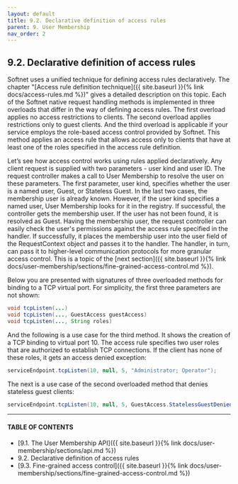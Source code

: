 ```yaml
---
layout: default
title: 9.2. Declarative definition of access rules
parent: 9. User Membership
nav_order: 2
---
```


## 9.2. Declarative definition of access rules

Softnet uses a unified technique for defining access rules declaratively. The chapter "[Access rule definition technique]({{ site.baseurl }}{% link docs/access-rules.md %})" gives a detailed description on this topic. Each of the Softnet native request handling methods is implemented in three overloads that differ in the way of defining access rules. The first overload applies no access restrictions to clients. The second overload applies restrictions only to guest clients. And the third overload is applicable if your service employs the role-based access control provided by Softnet. This method applies an access rule that allows access only to clients that have at least one of the roles specified in the access rule definition.  

Let’s see how access control works using rules applied declaratively. Any client request is supplied with two parameters - user kind and user ID. The request controller makes a call to User Membership to resolve the user on these parameters. The first parameter, user kind, specifies whether the user is a named user, Guest, or Stateless Guest. In the last two cases, the membership user is already known. However, if the user kind specifies a named user, User Membership looks for it in the registry. If successful, the controller gets the membership user. If the user has not been found, it is resolved as Guest. Having the membership user, the request controller can easily check the user's permissions against the access rule specified in the handler. If successfully, it places the membership user into the user field of the <span class="datatype">RequestContext</span> object and passes it to the handler. The handler, in turn, can pass it to higher-level communication protocols for more granular access control. This is a topic of the [next section]({{ site.baseurl }}{% link docs/user-membership/sections/fine-grained-access-control.md %}).  

Below you are presented with signatures of three overloaded methods for binding to a TCP virtual port. For simplicity, the first three parameters are not shown:
```java
void tcpListen(...)
void tcpListen(..., GuestAccess guestAccess)
void tcpListen(..., String roles)
```

And the following is a use case for the third method. It shows the creation of a TCP binding to virtual port 10. The access rule specifies two user roles that are authorized to establish TCP connections. If the client has none of these roles, it gets an access denied exception:
```java
serviceEndpoint.tcpListen(10, null, 5, "Administrator; Operator");
```

The next is a use case of the second overloaded method that denies stateless guest clients:
```java
serviceEndpoint.tcpListen(10, null, 5, GuestAccess.StatelessGuestDenied);
```

---
#### TABLE OF CONTENTS
* [9.1. The User Membership API]({{ site.baseurl }}{% link docs/user-membership/sections/api.md %})
* 9.2. Declarative definition of access rules
* [9.3. Fine-grained access control]({{ site.baseurl }}{% link docs/user-membership/sections/fine-grained-access-control.md %})